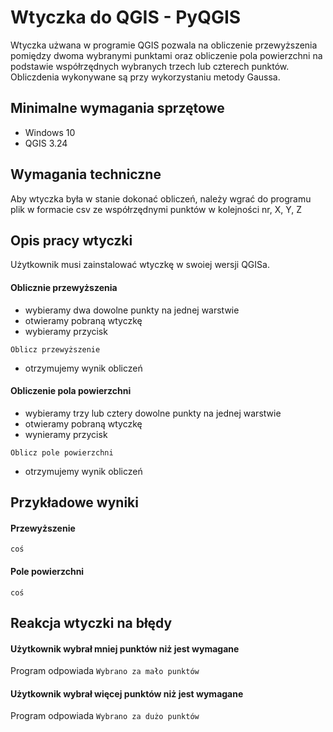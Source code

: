 # Wtyczka do QGIS - PyQGIS
Wtyczka użwana w programie QGIS pozwala na obliczenie przewyższenia pomiędzy dwoma wybranymi punktami oraz obliczenie pola powierzchni na podstawie współrzędnych wybranych trzech lub czterech punktów. Obliczdenia wykonywane są przy wykorzystaniu metody Gaussa.
## Minimalne wymagania sprzętowe 
- Windows 10
- QGIS 3.24
## Wymagania techniczne
Aby wtyczka była w stanie dokonać obliczeń, należy wgrać do programu plik w formacie csv ze współrzędnymi punktów w kolejności nr, X, Y, Z
## Opis pracy wtyczki
Użytkownik musi zainstalować wtyczkę w swoiej wersji QGISa.
#### Oblicznie przewyższenia
- wybieramy dwa dowolne punkty na jednej warstwie
- otwieramy pobraną wtyczkę
- wybieramy przycisk
```
Oblicz przewyższenie
```
- otrzymujemy wynik obliczeń
#### Obliczenie pola powierzchni
- wybieramy trzy lub cztery dowolne punkty na jednej warstwie 
- otwieramy pobraną wtyczkę 
- wynieramy przycisk 
```
Oblicz pole powierzchni
```
- otrzymujemy wynik obliczeń
## Przykładowe wyniki
#### Przewyższenie
```
coś
```
#### Pole powierzchni
```
coś
```
## Reakcja wtyczki na błędy
#### Użytkownik wybrał mniej punktów niż jest wymagane
Program odpowiada ```Wybrano za mało punktów```
#### Użytkownik wybrał więcej punktów niż jest wymagane 
Program odpowiada ```Wybrano za dużo punktów```


